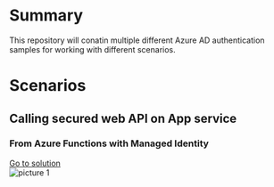 # Summary
This repository will conatin multiple different Azure AD authentication samples for working with different scenarios.

# Scenarios
## Calling secured web API on App service
### From Azure Functions with Managed Identity
[Go to solution](/CallingSecuredApiWithMI)  
![picture 1](img/f7a24a9b3de3091c0fbe25ccd4a792fa8ebeef413f9751331f693c4baa1bcfe0.png)  
